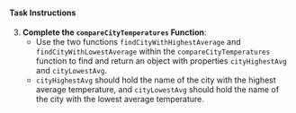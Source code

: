 #### Task Instructions

3. **Complete the `compareCityTemperatures` Function**:
   - Use the two functions `findCityWithHighestAverage` and `findCityWithLowestAverage` within the `compareCityTemperatures` function to find and return an object with properties `cityHighestAvg` and `cityLowestAvg`.
   - `cityHighestAvg` should hold the name of the city with the highest average temperature, and `cityLowestAvg` should hold the name of the city with the lowest average temperature.

